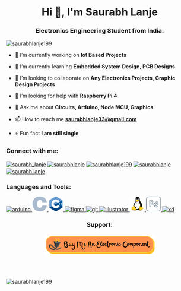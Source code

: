 <h1 align="center">Hi 👋, I'm Saurabh Lanje</h1>
<h3 align="center">Electronics Engineering Student from India.</h3>

<p align="left"> <img src="https://komarev.com/ghpvc/?username=saurabhlanje199&label=Profile%20views&color=0e75b6&style=flat" alt="saurabhlanje199" /> </p>

- 🔭 I’m currently working on **Iot Based Projects**

- 🌱 I’m currently learning **Embedded System Design, PCB Designs**

- 👯 I’m looking to collaborate on **Any Electronics Projects, Graphic Design Projects**

- 🤝 I’m looking for help with **Raspberry Pi 4**

- 💬 Ask me about **Circuits, Arduino, Node MCU, Graphics**

- 📫 How to reach me **saurabhlanje33@gmail.com**

- ⚡ Fun fact **I am still single**

<h3 align="left">Connect with me:</h3>
<p align="left">
<a href="https://twitter.com/saurabh_lanje" target="blank"><img align="center" src="https://cdn.jsdelivr.net/npm/simple-icons@3.0.1/icons/twitter.svg" alt="saurabh_lanje" height="30" width="40" /></a>
<a href="https://linkedin.com/in/saurabhlanje" target="blank"><img align="center" src="https://cdn.jsdelivr.net/npm/simple-icons@3.0.1/icons/linkedin.svg" alt="saurabhlanje" height="30" width="40" /></a>
<a href="https://fb.com/saurabhlanje199" target="blank"><img align="center" src="https://cdn.jsdelivr.net/npm/simple-icons@3.0.1/icons/facebook.svg" alt="saurabhlanje199" height="30" width="40" /></a>
<a href="https://instagram.com/saurabhlanje" target="blank"><img align="center" src="https://cdn.jsdelivr.net/npm/simple-icons@3.0.1/icons/instagram.svg" alt="saurabhlanje" height="30" width="40" /></a>
<a href="https://www.youtube.com/c/saurabhlanje" target="blank"><img align="center" src="https://cdn.jsdelivr.net/npm/simple-icons@3.0.1/icons/youtube.svg" alt="saurabh lanje" height="30" width="40" /></a>
</p>

<h3 align="left">Languages and Tools:</h3>
<p align="left"> <a href="https://www.arduino.cc/" target="_blank"> <img src="https://cdn.worldvectorlogo.com/logos/arduino-1.svg" alt="arduino" width="40" height="40"/> </a> <a href="https://www.cprogramming.com/" target="_blank"> <img src="https://raw.githubusercontent.com/devicons/devicon/master/icons/c/c-original.svg" alt="c" width="40" height="40"/> </a> <a href="https://www.w3schools.com/cpp/" target="_blank"> <img src="https://raw.githubusercontent.com/devicons/devicon/master/icons/cplusplus/cplusplus-original.svg" alt="cplusplus" width="40" height="40"/> </a> <a href="https://www.figma.com/" target="_blank"> <img src="https://www.vectorlogo.zone/logos/figma/figma-icon.svg" alt="figma" width="40" height="40"/> </a> <a href="https://git-scm.com/" target="_blank"> <img src="https://www.vectorlogo.zone/logos/git-scm/git-scm-icon.svg" alt="git" width="40" height="40"/> </a> <a href="https://www.adobe.com/in/products/illustrator.html" target="_blank"> <img src="https://www.vectorlogo.zone/logos/adobe_illustrator/adobe_illustrator-icon.svg" alt="illustrator" width="40" height="40"/> </a> <a href="https://www.linux.org/" target="_blank"> <img src="https://raw.githubusercontent.com/devicons/devicon/master/icons/linux/linux-original.svg" alt="linux" width="40" height="40"/> </a> <a href="https://www.photoshop.com/en" target="_blank"> <img src="https://raw.githubusercontent.com/devicons/devicon/master/icons/photoshop/photoshop-line.svg" alt="photoshop" width="40" height="40"/> </a> <a href="https://www.adobe.com/products/xd.html" target="_blank"> <img src="https://cdn.worldvectorlogo.com/logos/adobe-xd.svg" alt="xd" width="40" height="40"/> </a> </p>

<div align="center">
<h3 align="center">Support:</h3>
<p><a href="https://www.buymeacoffee.com/saurabhlanje"> <img align="center" src="https://raw.githubusercontent.com/aniketmarwade/Home-Automation-2021-FInal-Year-Project/main/IMAGES/saurabh/electronic_buy.png" height="55" width="300" alt="saurabhlanje" /></a></p><br><br>
</div>


<p><img align="center" src="https://github-readme-stats.vercel.app/api/top-langs?username=saurabhlanje199&show_icons=true&locale=en&layout=compact" alt="saurabhlanje199" /></p>

